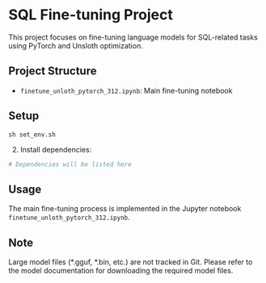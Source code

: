 # SQL Fine-tuning Project

This project focuses on fine-tuning language models for SQL-related tasks using PyTorch and Unsloth optimization.

## Project Structure
- `finetune_unloth_pytorch_312.ipynb`: Main fine-tuning notebook

## Setup
```
sh set_env.sh
```

2. Install dependencies:
```bash
# Dependencies will be listed here
```

## Usage
The main fine-tuning process is implemented in the Jupyter notebook `finetune_unloth_pytorch_312.ipynb`.

## Note
Large model files (*.gguf, *.bin, etc.) are not tracked in Git. Please refer to the model documentation for downloading the required model files. 
